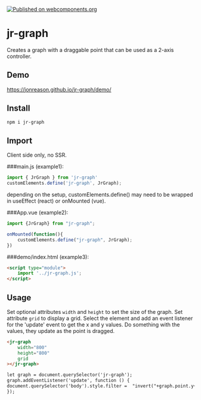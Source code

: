 [![Published on webcomponents.org](https://img.shields.io/badge/webcomponents.org-published-blue.svg)](https://www.webcomponents.org/element/owner/my-element)

# jr-graph

Creates a graph with a draggable point that can be used as a 2-axis controller.

## Demo

https://jonreason.github.io/jr-graph/demo/

## Install

```bash
npm i jr-graph
```

## Import
Client side only, no SSR. 


###main.js (example1):

```js
import { JrGraph } from 'jr-graph'
customElements.define('jr-graph', JrGraph);
```

depending on the setup, customElements.define() may need to be wrapped in useEffect (react) or onMounted (vue).

###App.vue (example2):

```js
import {JrGraph} from "jr-graph";

onMounted(function(){
    customElements.define("jr-graph", JrGraph);
})
```


###demo/index.html (example3):

```html
<script type="module">
    import '../jr-graph.js';
</script>
```

## Usage
Set optional attributes <code>width</code> and <code>height</code> to set the size of the graph.
Set attribute <code>grid</code> to display a grid.
Select the element and add an event listener for the 'update' event to get the x and y values.
Do something with the values, they update as the point is dragged.
```html
<jr-graph
    width="800"
    height="800"
    grid
></jr-graph>

let graph = document.querySelector('jr-graph');
graph.addEventListener('update', function () {
document.querySelector('body').style.filter =  "invert("+graph.point.y+")";
});
```